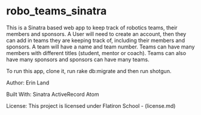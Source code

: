 # robo_teams_sinatra

This is a Sinatra based web app to keep track of robotics teams, their members and sponsors.
A User will need to create an account, then they can add in teams they are keeping track of, including their members and sponsors.
A team will have a name and team number.
Teams can have many members with different titles (student, mentor or coach).
Teams can also have many sponsors and sponsors can have many teams.

To run this app, clone it, run rake db:migrate and then run shotgun.

Author: Erin Land

Built With:
Sinatra
ActiveRecord
Atom

License:
This project is licensed under Flatiron School - (license.md)

